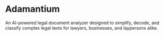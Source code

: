 # Adamantium
An AI-powered legal document analyzer designed to simplify, decode, and classify complex legal texts for lawyers, businesses, and laypersons alike. 
